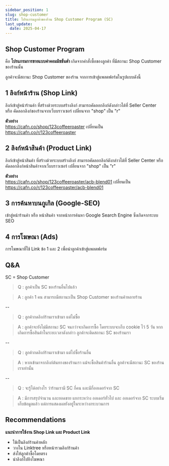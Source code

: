 ```yaml
---
sidebar_position: 1
slug: shop-customer
title: โปรแกรมลูกค้าของร้าน Shop Customer Program (SC)
last_update:
  date: 2025-04-17
---
```


## Shop Customer Program
คือ **โปรแกรมการขายแบบค่าคอมมิชชันต่ำ** เกิดจากคำสั่งซื้อของลูกค้า ที่มีสถานะ Shop Customer ของร้านนั้น

ลูกค้าจะมีสถานะ Shop Customer ของร้าน จากการเข้าสู่แพลตฟอร์มในรูปแบบดังนี้ 

## 1 ลิงก์หน้าร้าน (Shop Link)
ลิงก์เข้าสู่หน้าร้านค้า ที่สร้างด้วยระบบสร้างลิงก์ สามารถคัดลอกลิงก์ดังกล่าวได้ที่ Seller Center หรือ คัดลอกลิงก์ของร้านจากเว็บบราวเซอร์ เปลี่ยนจาก "shop" เป็น "r" 

**ตัวอย่าง**<br />
https://cafn.co/shop/123coffeeroaster เปลี่ยนเป็น https://cafn.co/r/123coffeeroaster


## 2 ลิงก์หน้าสินค้า (Product Link)
ลิงก์เข้าสู่หน้าสินค้า ที่สร้างด้วยระบบสร้างลิงก์ สามารถคัดลอกลิงก์ดังกล่าวได้ที่ Seller Center หรือ คัดลอกลิงก์หน้าสินค้าจากเว็บบราวเซอร์ เปลี่ยนจาก "shop" เป็น "r" 

**ตัวอย่าง**<br />
https://cafn.co/shop/123coffeeroaster/acb-blend01 เปลี่ยนเป็น https://cafn.co/r/123coffeeroaster/acb-blend01 


## 3 การค้นหาบนกูเกิล (Google-SEO) 
เข้าสู่หน้าร้านค้า หรือ หน้าสินค้า จากหน้าการค้นหา Google Search Engine ซึ่งเกิดจากระบบ SEO

## 4 การโฆษณา (Ads)
การโฆษณาที่ใช้ Link ข้อ 1 และ 2 เพื่อนำลูกค้าเข้าสู่แพลตฟอร์ม 


## Q&A
SC = Shop Customer 


>Q : ลูกค้าเป็น SC ของร้านอื่นไปแล้ว

>A : ลูกค้า 1 คน สามารถมีสถานะเป็น Shop Customer ของร้านค้าหลายร้าน

--

>Q : ลูกค้ากดลิงก์ร้านเราเข้ามา แต่ไม่ซื้อ

>A : ลูกค้าจะยังไม่มีสถานะ SC จนกว่าจะเกิดการซื้อ โดยระบบจะเก็บ cookie ไว้ 5 วัน หากเกิดการซื้อสินค้าในระยะเวลาดังกล่าว ลูกค้าจะติดสถานะ SC ของร้านเรา 

--

>Q : ลูกค้ากดลิงก์ร้านเราเข้ามา แต่ไปซื้อร้านอื่น 

>A : หากเข้ามาจากลิงก์ต้นทางของร้านเรา แม้จะซื้อสินค้าร้านอื่น ลูกค้าจะมีสถานะ SC ของร้านเราเท่านั้น

--

>Q : จะรู้ได้อย่างไร ว่าร้านเรามี SC กี่คน และมีกี่ออเดอร์จาก SC 

>A : มีการสรุปจำนวน และยอดขาย แยกระหว่าง ออเดอร์ทั่วไป และ ออเดอร์จาก SC ระบบเริ่มเก็บข้อมูลแล้ว แต่การแสดงผลยังอยู่ในระหว่างกระบวนการ 

## Recommendations
**แนะนำการใช้งาน Shop Link และ Product Link**
- ใช้เป็นลิงก์ร้านค้าหลัก 
- วางใน Linktree หรือหน้ารวมลิงก์ร้านค้า
- ส่งให้ลูกค้าซื้อโดยตรง
- นำลิงก์ไปยิงโฆษณา

